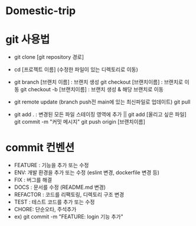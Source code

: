 # Domestic-trip


# git 사용법
- git clone [git repository 경로]

- cd [프로젝트 이름] (수정한 파일이 있는 디렉토리로 이동)

- git branch [브랜치 이름] : 브랜치 생성
  git checkout [브랜치이름] : 브랜치로 이동
  git checkout -b [브랜치이름] : 브랜치 생성 & 해당 브랜치로 이동 

- git remote update (branch push전 main에 있는 최신파일로 업데이트)
  git pull
  
- git add . : 변경된 모든 파일 스테이징 영역에 추가 || git add [올리고 싶은 파일]
  git commit -m "커밋 메시지"
  git push origin [브랜치이름]
  
# commit 컨벤션
- FEATURE : 기능을 추가 또는 수정
- ENV: 개발 환경을 추가 또는 수정 (eslint 변경, dockerfile 변경 등)
- FIX : 버그를 해결
- DOCS : 문서를 수정 (README.md 변경)
- REFACTOR : 코드를 리팩토링, 디렉토리 구조 변경
- TEST : 테스트 코드를 추가 또는 수정
- CHORE: 단순오타, 주석추가
- ex) git commit -m "FEATURE: login 기능 추가"
